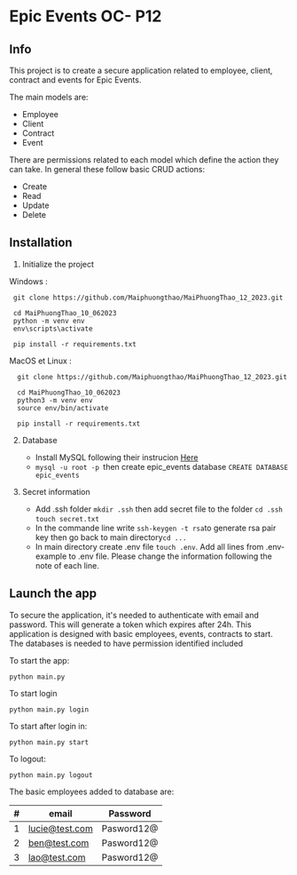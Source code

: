 # Epic Events OC- P12



## Info

This project is to create a secure application related to employee, client, contract and events for Epic Events.

The main models are:
- Employee
- Client
- Contract
- Event

There are permissions related to each model which define the action they can take. In general these follow basic CRUD actions:
- Create
- Read
- Update
- Delete



## Installation


1. Initialize the project

Windows :

   ```
    git clone https://github.com/Maiphuongthao/MaiPhuongThao_12_2023.git

    cd MaiPhuongThao_10_062023
    python -m venv env 
    env\scripts\activate

    pip install -r requirements.txt

  ```

MacOS et Linux :

  ```
    git clone https://github.com/Maiphuongthao/MaiPhuongThao_12_2023.git

    cd MaiPhuongThao_10_062023
    python3 -m venv env 
    source env/bin/activate

    pip install -r requirements.txt

  ```


2. Database

   - Install MySQL following their instrucion [Here](https://dev.mysql.com/doc/mysql-installation-excerpt/5.7/en/)
   - ```mysql -u root -p ```then create epic_events database ```CREATE DATABASE epic_events```


3. Secret information

   - Add .ssh folder ```mkdir .ssh``` then add secret file to the folder ```cd .ssh``` ```touch secret.txt```
   - In the commande line write ```ssh-keygen -t rsa```to generate rsa pair key then go back to main directory```cd ...```
   - In main directory create .env file ```touch .env```. Add all lines from .env-example to .env file. Please change the information following the note of each line.



## Launch the app

To secure the application, it's needed to authenticate with email and password. This will generate a token which expires after 24h.
This application is designed with basic employees, events, contracts to start. The databases is needed to have permission identified included

To start the app:

```python main.py```

To start login

```python main.py login```

To start after login in:

```python main.py start```

To logout:

```python main.py logout```

The basic employees added to database are:

| #   | email              | Password    |
|-----|--------------------|-------------|
| 1   | lucie@test.com     | Pasword12@  |
| 2   | ben@test.com       | Pasword12@  |
| 3   | lao@test.com       | Pasword12@  |

